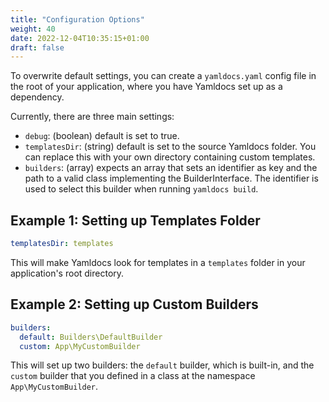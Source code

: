 ```yaml
---
title: "Configuration Options"
weight: 40
date: 2022-12-04T10:35:15+01:00
draft: false
---
```


To overwrite default settings, you can create a `yamldocs.yaml` config file in the root of your application, where you have Yamldocs set up as a dependency.

Currently, there are three main settings:

- `debug`: (boolean) default is set to true.
- `templatesDir`: (string) default is set to the source Yamldocs folder. You can replace this with your own directory containing custom templates.
- `builders`: (array) expects an array that sets an identifier as key and the path to a valid class implementing the BuilderInterface. The identifier is used to select this builder when running `yamldocs build`.

## Example 1: Setting up Templates Folder

```yaml
templatesDir: templates
```

This will make Yamldocs look for templates in a `templates` folder in your application's root directory.

## Example 2: Setting up Custom Builders

```yaml
builders:
  default: Builders\DefaultBuilder
  custom: App\MyCustomBuilder
```

This will set up two builders: the `default` builder, which is built-in, and the `custom` builder that you defined in a class at the namespace `App\MyCustomBuilder`.